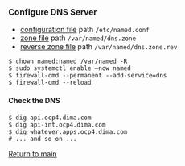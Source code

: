 ### Configure DNS Server
- [configuration file](./named.conf) path  `/etc/named.conf`
- [zone file](./dns.zone) path `/var/named/dns.zone`
- [reverse zone file](./dns.zone.rev) path `/var/named/dns.zone.rev`
```
$ chown named:named /var/named -R
$ sudo systemctl enable –now named
$ firewall-cmd --permanent --add-service=dns 
$ firewall-cmd --reload
```

#### Check the DNS
```
$ dig api.ocp4.dima.com
$ dig api-int.ocp4.dima.com
$ dig whatever.apps.ocp4.dima.com
# ... and so on ...
```

[Return to main](../README.md)
